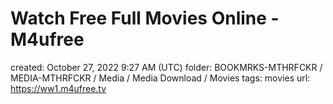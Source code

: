 # Watch Free Full Movies Online - M4ufree

created: October 27, 2022 9:27 AM (UTC)
folder: BOOKMRKS-MTHRFCKR / MEDIA-MTHRFCKR / Media / Media Download / Movies
tags: movies
url: https://ww1.m4ufree.tv